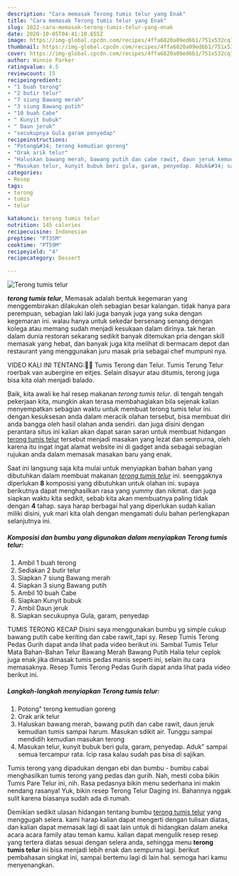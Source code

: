 ```yaml
---
description: "Cara memasak Terong tumis telur yang Enak"
title: "Cara memasak Terong tumis telur yang Enak"
slug: 1822-cara-memasak-terong-tumis-telur-yang-enak
date: 2020-10-05T04:41:10.655Z
image: https://img-global.cpcdn.com/recipes/4ffa6820a09ed6b1/751x532cq70/terong-tumis-telur-foto-resep-utama.jpg
thumbnail: https://img-global.cpcdn.com/recipes/4ffa6820a09ed6b1/751x532cq70/terong-tumis-telur-foto-resep-utama.jpg
cover: https://img-global.cpcdn.com/recipes/4ffa6820a09ed6b1/751x532cq70/terong-tumis-telur-foto-resep-utama.jpg
author: Winnie Parker
ratingvalue: 4.5
reviewcount: 15
recipeingredient:
- "1 buah terong"
- "2 butir telur"
- "7 siung Bawang merah"
- "3 siung Bawang putih"
- "10 buah Cabe"
- " Kunyit bubuk"
- " Daun jeruk"
- "secukupnya Gula garam penyedap"
recipeinstructions:
- "Potong&#34; terong kemudian goreng"
- "Orak arik telur"
- "Haluskan bawang merah, bawang putih dan cabe rawit, daun jeruk kemudian tumis sampai harum. Masukan sdikit air. Tunggu sampai mendidih kemudian masukan terong"
- "Masukan telur, kunyit bubuk beri gula, garam, penyedap. Aduk&#34; sampai semua tercampur rata. Icip rasa kalau sudah pas bisa di sajikan."
categories:
- Resep
tags:
- terong
- tumis
- telur

katakunci: terong tumis telur 
nutrition: 145 calories
recipecuisine: Indonesian
preptime: "PT35M"
cooktime: "PT59M"
recipeyield: "4"
recipecategory: Dessert

---
```



![Terong tumis telur](https://img-global.cpcdn.com/recipes/4ffa6820a09ed6b1/751x532cq70/terong-tumis-telur-foto-resep-utama.jpg)

<b><i>terong tumis telur</i></b>, Memasak adalah bentuk kegemaran yang menggembirakan dilakukan oleh sebagian besar kalangan. tidak hanya para perempuan, sebagian laki laki juga banyak juga yang suka dengan kegemaran ini. walau hanya untuk sekedar bersenang senang dengan kolega atau memang sudah menjadi kesukaan dalam dirinya. tak heran dalam dunia restoran sekarang sedikit banyak ditemukan pria dengan skill memasak yang hebat, dan banyak juga kita melihat di bermacam depot dan restaurant yang menggunakan juru masak pria sebagai chef mumpuni nya.

VIDEO KALI INI TENTANG:🌹🌹 Tumis Terong dan Telur. Tumis Terung Telur roerbak van aubergine en eitjes. Selain disayur atau ditumis, terong juga bisa kita olah menjadi balado.

Baik, kita awali ke hal resep makanan <i>terong tumis telur</i>. di tengah tengah pekerjaan kita, mungkin akan terasa membahagiakan bila sejenak kalian menyempatkan sebagian waktu untuk membuat terong tumis telur ini. dengan kesuksesan anda dalam meracik olahan tersebut, bisa membuat diri anda bangga oleh hasil olahan anda sendiri. dan juga disini dengan perantara situs ini kalian akan dapat saran saran untuk membuat hidangan <u>terong tumis telur</u> tersebut menjadi masakan yang lezat dan sempurna, oleh karena itu ingat ingat alamat website ini di gadget anda sebagai sebagian rujukan anda dalam memasak masakan baru yang enak.


Saat ini langsung saja kita mulai untuk menyiapkan bahan bahan yang dibutuhkan dalam membuat makanan <u><i>terong tumis telur</i></u> ini. seenggaknya diperlukan <b>8</b> komposisi yang dibutuhkan untuk olahan ini. supaya berikutnya dapat menghasilkan rasa yang yummy dan nikmat. dan juga siapkan waktu kita sedikit, sebab kita akan membuatnya paling tidak dengan <b>4</b> tahap. saya harap berbagai hal yang diperlukan sudah kalian miliki disini, yuk mari kita olah dengan mengamati dulu bahan perlengkapan selanjutnya ini.

<!--inarticleads1-->

##### Komposisi dan bumbu yang digunakan dalam menyiapkan Terong tumis telur:

1. Ambil 1 buah terong
1. Sediakan 2 butir telur
1. Siapkan 7 siung Bawang merah
1. Siapkan 3 siung Bawang putih
1. Ambil 10 buah Cabe
1. Siapkan  Kunyit bubuk
1. Ambil  Daun jeruk
1. Siapkan secukupnya Gula, garam, penyedap


TUMIS TERONG KECAP Disini saya menggunakan bumbu yg simple cukup bawang putih cabe keriting dan cabe rawit,,tapi sy. Resep Tumis Terong Pedas Gurih dapat anda lihat pada video berikut ini. Sambal Tumis Telur Mata Bahan-Bahan Telur Bawang Merah Bawang Putih Halia telur ceplok juga enak jika dimasak tumis pedas manis seperti ini, selain itu cara memasaknya. Resep Tumis Terong Pedas Gurih dapat anda lihat pada video berikut ini. 

<!--inarticleads2-->

##### Langkah-langkah menyiapkan Terong tumis telur:

1. Potong&#34; terong kemudian goreng
1. Orak arik telur
1. Haluskan bawang merah, bawang putih dan cabe rawit, daun jeruk kemudian tumis sampai harum. Masukan sdikit air. Tunggu sampai mendidih kemudian masukan terong
1. Masukan telur, kunyit bubuk beri gula, garam, penyedap. Aduk&#34; sampai semua tercampur rata. Icip rasa kalau sudah pas bisa di sajikan.


Tumis terong yang dipadukan dengan ebi dan bumbu - bumbu cabai menghasilkan tumis terong yang pedas dan gurih. Nah, mesti coba bikin Tumis Pare Telur ini, nih. Rasa pedasnya bikin menu sederhana ini makin nendang rasanya! Yuk, bikin resep Terong Telur Daging ini. Bahannya nggak sulit karena biasanya sudah ada di rumah. 

Demikian sedikit ulasan hidangan tentang bumbu <u>terong tumis telur</u> yang menggugah selera. kami harap kalian dapat mengerti dengan tulisan diatas, dan kalian dapat memasak lagi di saat lain untuk di hidangkan dalam aneka acara acara family atau teman kamu. kalian dapat mengulik resep resep yang tertera diatas sesuai dengan selera anda, sehingga menu <b>terong tumis telur</b> ini bisa menjadi lebih enak dan sempurna lagi. berikut pembahasan singkat ini, sampai bertemu lagi di lain hal. semoga hari kamu menyenangkan.
